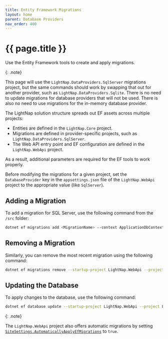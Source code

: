 ```yaml
---
title: Entity Framework Migrations
layout: home
parent: Database Providers
nav_order: 400
---
```


# {{ page.title }}

Use the Entity Framework tools to create and apply migrations.

{: .note}

This page will use the `LightNap.DataProviders.SqlServer` migrations project, but the same commands should work by swapping that out for another provider, such as `LightNap.DataProviders.Sqlite`. There is no need to update migrations for database providers that will not be used. There is also no need to use migrations for the in-memory database provider.

The LightNap solution structure spreads out EF assets across multiple projects:

- Entities are defined in the `LightNap.Core` project.
- Migrations are defined in provider-specific projects, such as `LightNap.DataProviders.SqlServer`.
- The Web API entry point and EF configuration are defined in the `LightNap.WebApi` project.

As a result, additional parameters are required for the EF tools to work properly.

Before modifying the migrations for a given project, set the `DatabaseProvider` key in the `appsettings.json` file of the `LightNap.WebApi` project to the appropriate value (like `SqlServer`).

## Adding a Migration

To add a migration for SQL Server, use the following command from the `/src` folder:

```bash
dotnet ef migrations add <MigrationName> --context ApplicationDbContext --startup-project LightNap.WebApi --project LightNap.DataProviders.SqlServer
```

## Removing a Migration

Similarly, you can remove the most recent migration using the following command:

```bash
dotnet ef migrations remove --startup-project LightNap.WebApi --project LightNap.DataProviders.SqlServer
```

## Updating the Database

To apply changes to the database, use the following command:

```bash
dotnet ef database update --startup-project LightNap.WebApi --project LightNap.DataProviders.SqlServer
```

{: .note}

The `LightNap.WebApi` project also offers automatic migrations by setting
[`SiteSettings.AutomaticallyApplyEfMigrations`](../configuring-application-settings) to `true`.
